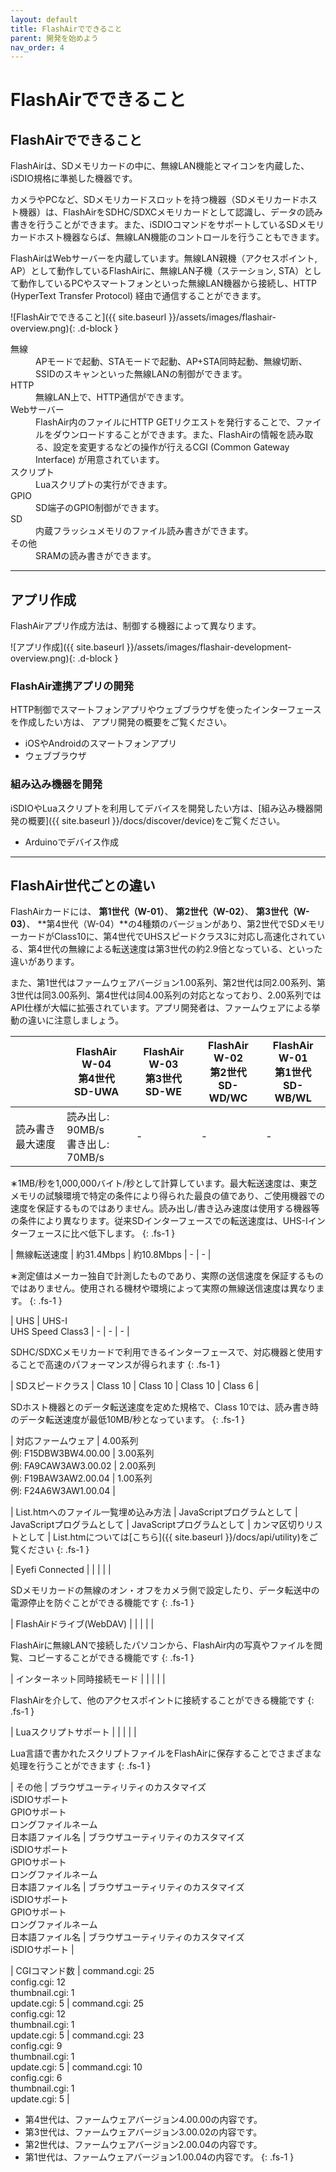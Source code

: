 ```yaml
---
layout: default
title: FlashAirでできること
parent: 開発を始めよう
nav_order: 4
---
```


# FlashAirでできること
## FlashAirでできること

FlashAirは、SDメモリカードの中に、無線LAN機能とマイコンを内蔵した、iSDIO規格に準拠した機器です。

カメラやPCなど、SDメモリカードスロットを持つ機器（SDメモリカードホスト機器）は、FlashAirをSDHC/SDXCメモリカードとして認識し、データの読み書きを行うことができます。また、iSDIOコマンドをサポートしているSDメモリカードホスト機器ならば、無線LAN機能のコントロールを行うこともできます。

FlashAirはWebサーバーを内蔵しています。無線LAN親機（アクセスポイント, AP）として動作しているFlashAirに、無線LAN子機（ステーション, STA）として動作しているPCやスマートフォンといった無線LAN機器から接続し、HTTP (HyperText Transfer Protocol) 経由で通信することができます。

![FlashAirでできること]({{ site.baseurl }}/assets/images/flashair-overview.png){: .d-block }

<dl>
	<dt>無線</dt>
	<dd>APモードで起動、STAモードで起動、AP+STA同時起動、無線切断、SSIDのスキャンといった無線LANの制御ができます。</dd>
	<dt>HTTP</dt>
	<dd>無線LAN上で、HTTP通信ができます。</dd>
	<dt>Webサーバー</dt>
	<dd>FlashAir内のファイルにHTTP
		GETリクエストを発行することで、ファイルをダウンロードすることができます。また、FlashAirの情報を読み取る、設定を変更するなどの操作が行えるCGI (Common Gateway
		Interface) が用意されています。
	</dd>
	<dt>スクリプト</dt>
	<dd>Luaスクリプトの実行ができます。</dd>
	<dt>GPIO</dt>
	<dd>SD端子のGPIO制御ができます。</dd>
	<dt>SD</dt>
	<dd>内蔵フラッシュメモリのファイル読み書きができます。</dd>
	<dt>その他</dt>
	<dd>SRAMの読み書きができます。</dd>
</dl>

---
## アプリ作成

FlashAirアプリ作成方法は、制御する機器によって異なります。

![アプリ作成]({{ site.baseurl }}/assets/images/flashair-development-overview.png){: .d-block }

### FlashAir連携アプリの開発
HTTP制御でスマートフォンアプリやウェブブラウザを使ったインターフェースを作成したい方は、 アプリ開発の概要をご覧ください。
- iOSやAndroidのスマートフォンアプリ
- ウェブブラウザ

### 組み込み機器を開発
iSDIOやLuaスクリプトを利用してデバイスを開発したい方は、[組み込み機器開発の概要]({{ site.baseurl }}/docs/discover/device)をご覧ください。
- Arduinoでデバイス作成

---
## FlashAir世代ごとの違い

FlashAirカードには、 **第1世代（W-01）**、 **第2世代（W-02）**、 **第3世代（W-03）**、 **第4世代（W-04）**の4種類のバージョンがあり、第2世代でSDメモリーカードがClass10に、第4世代でUHSスピードクラス3に対応し高速化されている、第4世代の無線による転送速度は第3世代の約2.9倍となっている、といった違いがあります。

また、第1世代はファームウェアバージョン1.00系列、第2世代は同2.00系列、第3世代は同3.00系列、第4世代は同4.00系列の対応となっており、2.00系列ではAPI仕様が大幅に拡張されています。アプリ開発者は、ファームウェアによる挙動の違いに注意しましょう。

|  | FlashAir W-04<br>第4世代<br>SD-UWA | FlashAir W-03<br>第3世代<br>SD-WE | FlashAir W-02<br>第2世代<br>SD-WD/WC | FlashAir W-01<br>第1世代<br>SD-WB/WL |
| - | ---------------------------------- | -------------------------------- | ------------------------------------ | ----------------------------------- | 
| 読み書き最大速度 | 読み出し: 90MB/s<br>書き出し: 70MB/s | - | - | - | 

∗1MB/秒を1,000,000バイト/秒として計算しています。最大転送速度は、東芝メモリの試験環境で特定の条件により得られた最良の値であり、ご使用機器での速度を保証するものではありません。読み出し/書き込み速度は使用する機器等の条件により異なります。従来SDインターフェースでの転送速度は、UHS-Iインターフェースに比べ低下します。
{: .fs-1 }

| 無線転送速度 | 約31.4Mbps | 約10.8Mbps | - | - |

∗測定値はメーカー独自で計測したものであり、実際の送信速度を保証するものではありません。使用される機材や環境によって実際の無線送信速度は異なります。
{: .fs-1 }

| UHS | UHS-I<br>UHS Speed Class3 | - | - | - |

SDHC/SDXCメモリカードで利用できるインターフェースで、対応機器と使用することで高速のパフォーマンスが得られます
{: .fs-1 }

| SDスピードクラス | Class 10 | Class 10 | Class 10 | Class 6 |

SDホスト機器とのデータ転送速度を定めた規格で、Class 10では、読み書き時のデータ転送速度が最低10MB/秒となっています。
{: .fs-1 }

| 対応ファームウェア | 4.00系列<br>例: F15DBW3BW4.00.00 | 3.00系列<br>例: FA9CAW3AW3.00.02 | 2.00系列<br>例: F19BAW3AW2.00.04 | 1.00系列<br>例: F24A6W3AW1.00.04 |

| List.htmへのファイル一覧埋め込み方法 | JavaScriptプログラムとして | JavaScriptプログラムとして | JavaScriptプログラムとして | カンマ区切りリストとして |
List.htmについては[こちら]({{ site.baseurl }}/docs/api/utility)をご覧ください
{: .fs-1 }

| Eyefi Connected | <i class="fa fa-check text-green-300"></i> | <i class="fa fa-close text-red-300"></i> | <i class="fa fa-close text-red-300"></i> | <i class="fa fa-close text-red-300"></i> |

SDメモリカードの無線のオン・オフをカメラ側で設定したり、データ転送中の電源停止を防ぐことができる機能です
{: .fs-1 }

| FlashAirドライブ(WebDAV) | <i class="fa fa-check text-green-300"></i> | <i class="fa fa-check text-green-300"></i> | <i class="fa fa-close text-red-300"></i> | <i class="fa fa-close text-red-300"></i> | 

FlashAirに無線LANで接続したパソコンから、FlashAir内の写真やファイルを閲覧、コピーすることができる機能です
{: .fs-1 }

| インターネット同時接続モード | <i class="fa fa-check text-green-300"></i> | <i class="fa fa-check text-green-300"></i> | <i class="fa fa-check text-green-300"></i> | <i class="fa fa-close text-red-300"></i> | 

FlashAirを介して、他のアクセスポイントに接続することができる機能です
{: .fs-1 }

| Luaスクリプトサポート | <i class="fa fa-check text-green-300"></i> | <i class="fa fa-check text-green-300"></i> | <i class="fa fa-close text-red-300"></i> | <i class="fa fa-close text-red-300"></i> | 

Lua言語で書かれたスクリプトファイルをFlashAirに保存することでさまざまな処理を行うことができます
{: .fs-1 }

| その他 | ブラウザユーティリティのカスタマイズ<br>iSDIOサポート<br>GPIOサポート<br>ロングファイルネーム<br>日本語ファイル名 | ブラウザユーティリティのカスタマイズ<br>iSDIOサポート<br>GPIOサポート<br>ロングファイルネーム<br>日本語ファイル名 | ブラウザユーティリティのカスタマイズ<br>iSDIOサポート<br>GPIOサポート<br>ロングファイルネーム<br>日本語ファイル名 | ブラウザユーティリティのカスタマイズ<br>iSDIOサポート |

| CGIコマンド数 | command.cgi: 25<br>config.cgi: 12<br>thumbnail.cgi: 1<br>update.cgi: 5 | command.cgi: 25<br>config.cgi: 12<br>thumbnail.cgi: 1<br>update.cgi: 5 | command.cgi: 23<br>config.cgi: 9<br>thumbnail.cgi: 1<br>update.cgi: 5 | command.cgi: 10<br>config.cgi: 6<br>thumbnail.cgi: 1<br>update.cgi: 5 |

* 第4世代は、ファームウェアバージョン4.00.00の内容です。 
* 第3世代は、ファームウェアバージョン3.00.02の内容です。 
* 第2世代は、ファームウェアバージョン2.00.04の内容です。 
* 第1世代は、ファームウェアバージョン1.00.04の内容です。
{: .fs-1 }
